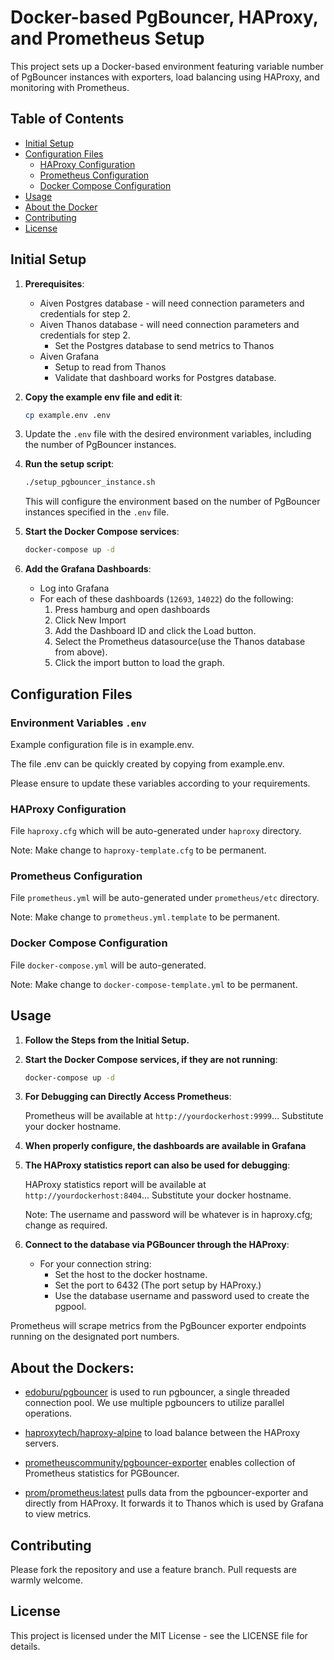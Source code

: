 # Docker-based PgBouncer, HAProxy, and Prometheus Setup

This project sets up a Docker-based environment featuring variable number of PgBouncer instances with exporters, load balancing using HAProxy, and monitoring with Prometheus.  

## Table of Contents

- [Initial Setup](#initial-setup)
- [Configuration Files](#configuration-files)
    - [HAProxy Configuration](#haproxy-configuration)
    - [Prometheus Configuration](#prometheus-configuration)
    - [Docker Compose Configuration](#docker-compose-configuration)
- [Usage](#usage)
- [About the Docker](#about-the-dockers)
- [Contributing](#contributing)
- [License](#license)

## Initial Setup

1. **Prerequisites**:
   * Aiven Postgres database - will need connection parameters and credentials for step 2.
   * Aiven Thanos database - will need connection parameters and credentials for step 2.
     * Set the Postgres database to send metrics to Thanos
   * Aiven Grafana 
     * Setup to read from Thanos
     * Validate that dashboard works for Postgres database.

2. **Copy the example env file and edit it**:
   ```sh
   cp example.env .env
   ```
   
3. Update the `.env` file with the desired environment variables, including the number of PgBouncer instances.

4. **Run the setup script**:
   ```sh
   ./setup_pgbouncer_instance.sh
   ```
   This will configure the environment based on the number of PgBouncer instances specified in the `.env` file.

5. **Start the Docker Compose services**:
   ```sh
   docker-compose up -d
   ```
6. **Add the Grafana Dashboards**:
   * Log into Grafana
   * For each of these dashboards (`12693`, `14022`) do the following:
     1. Press hamburg and open dashboards
     2. Click New Import
     3. Add the Dashboard ID and click the Load button.
     4. Select the Prometheus datasource(use the Thanos database from above).
     5. Click the import button to load the graph.


## Configuration Files

### Environment Variables `.env`

Example configuration file is in example.env.

The file .env can be quickly created by copying from example.env.

Please ensure to update these variables according to your requirements.


### HAProxy Configuration

File `haproxy.cfg` which will be auto-generated under `haproxy` directory.  

Note: Make change to `haproxy-template.cfg` to be permanent.


### Prometheus Configuration

File `prometheus.yml` will be auto-generated under `prometheus/etc` directory.

Note: Make change to `prometheus.yml.template` to be permanent.

### Docker Compose Configuration

File `docker-compose.yml` will be auto-generated.

Note: Make change to `docker-compose-template.yml` to be permanent.


## Usage

1. **Follow the Steps from the Initial Setup.**
   
2. **Start the Docker Compose services, if they are not running**:
   ```sh
   docker-compose up -d
   ```

3. **For Debugging can Directly Access Prometheus**:

   Prometheus will be available at `http://yourdockerhost:9999`...  Substitute your docker hostname.

4. **When properly configure, the dashboards are available in Grafana**

5. **The HAProxy statistics report can also be used for debugging**:

   HAProxy statistics report will be available at `http://yourdockerhost:8404`...  Substitute your docker hostname.
 
   Note: The username and password will be whatever is in haproxy.cfg; change as required.

6. **Connect to the database via PGBouncer through the HAProxy**:
   * For your connection string: 
     * Set the host to the docker hostname.
     * Set the port to 6432 (The port setup by HAProxy.)
     * Use the database username and password used to create the pgpool.

Prometheus will scrape metrics from the PgBouncer exporter endpoints running on the designated port numbers.

## About the Dockers:

* [edoburu/pgbouncer](https://github.com/edoburu/docker-pgbouncer) is used to run pgbouncer, a single threaded connection pool.  We use multiple pgbouncers to utilize parallel operations.

* [haproxytech/haproxy-alpine](https://github.com/haproxytech/haproxy-docker-alpine/tree/main) to load balance between the HAProxy servers.

* [prometheuscommunity/pgbouncer-exporter](https://github.com/prometheus-community/pgbouncer_exporter) enables collection of Prometheus statistics for PGBouncer.

* [prom/prometheus:latest](https://github.com/prometheus/prometheus) pulls data from the pgbouncer-exporter and directly from HAProxy.  It forwards it to Thanos which is used by Grafana to view metrics.


## Contributing

Please fork the repository and use a feature branch. Pull requests are warmly welcome.

## License

This project is licensed under the MIT License - see the LICENSE file for details.